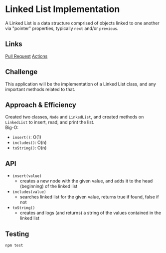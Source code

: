 # Linked List Implementation
A Linked List is a data structure comprised of objects linked to one another via "pointer" properties, typically `next` and/or `previous`.
    
## Links
[Pull Request](https://github.com/clayton-jones/data-structures-and-algorithms/pull/30)
[Actions](https://github.com/clayton-jones/data-structures-and-algorithms/actions)

## Challenge
This application will be the implementation of a Linked List class, and any important methods related to that.  

## Approach & Efficiency
Created two classes, `Node` and `LinkedList`, and created methods on `LinkedList` to insert, read, and print the list.  
Big-O:  
- `insert()`: O(1)
- `includes()`: O(n)
- `toString()`: O(n)
## API
- `insert(value)`
  - creates a new node with the given value, and adds it to the head (beginning) of the linked list
- `includes(value)`
  - searches linked list for the given value, returns true if found, false if not
- `toString()`
  - creates and logs (and returns) a string of the values contained in the linked list
    
## Testing
`npm test`